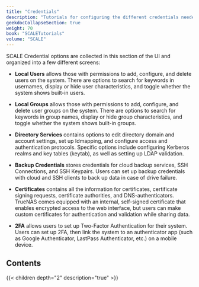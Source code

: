 ```yaml
---
title: "Credentials"
description: "Tutorials for configuring the different credentials needed for TrueNAS SCALE features."
geekdocCollapseSection: true
weight: 70
book: "SCALETutorials"
volume: "SCALE"
---
```


SCALE Credential options are collected in this section of the UI and organized into a few different screens:

* **Local Users** allows those with permissions to add, configure, and delete users on the system.
  There are options to search for keywords in usernames, display or hide user characteristics, and toggle whether the system shows built-in users.

* **Local Groups** allows those with permissions to add, configure, and delete user groups on the system.
  There are options to search for keywords in group names, display or hide group characteristics, and toggle whether the system shows built-in groups.

* **Directory Services** contains options to edit directory domain and account settings, set up Idmapping, and configure access and authentication protocols. 
  Specific options include configuring Kerberos realms and key tables (keytab), as well as setting up LDAP validation.

* **Backup Credentials** stores credentials for cloud backup services, SSH Connections, and SSH Keypairs. 
  Users can set up backup credentials with cloud and SSH clients to back up data in case of drive failure.

* **Certificates** contains all the information for certificates, certificate signing requests, certificate authorities, and DNS-authenticators. 
  TrueNAS comes equipped with an internal, self-signed certificate that enables encrypted access to the web interface, but users can make custom certificates for authentication and validation while sharing data.

* **2FA** allows users to set up Two-Factor Authentication for their system.
  Users can set up 2FA, then link the system to an authenticator app (such as Google Authenticator, LastPass Authenticator, etc.) on a mobile device.

## Contents

{{< children depth="2" description="true" >}}
